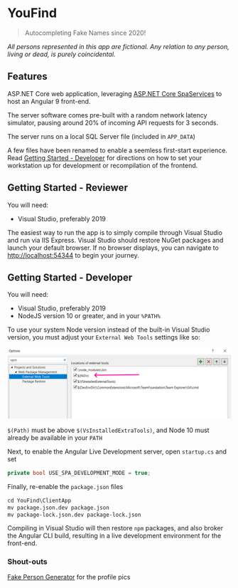 # YouFind

> Autocompleting Fake Names since 2020!

_All persons represented in this app are fictional. Any relation to any person, living or dead, is purely coincidental._

## Features

ASP.NET Core web application, leveraging [ASP.NET Core SpaServices](https://docs.microsoft.com/en-us/aspnet/core/client-side/spa-services?view=aspnetcore-2.1) to host an Angular 9 front-end.

The server software comes pre-built with a random network latency simulator, pausing around 20% of incoming API requests for 3 seconds.

The server runs on a local SQL Server file (included in `APP_DATA`)

A few files have been renamed to enable a seemless first-start experience. Read [Getting Started - Developer]() for directions on how to set your workstation up for development or recompilation of the frontend.

## Getting Started - Reviewer

You will need:

- Visual Studio, preferably 2019

The easiest way to run the app is to simply compile through Visual Studio and run via IIS Express. Visual Studio should restore NuGet packages and launch your default browser. If no browser displays, you can navigate to [http://localhost:54344](http://localhost:54344) to begin your journey.

## Getting Started - Developer

You will need:

- Visual Studio, preferably 2019
- NodeJS version 10 or greater, and in your `%PATH%`

To use your system Node version instead of the built-in Visual Studio version, you must
adjust your `External Web Tools` settings like so:

<img src="./npm_settings.png">

`$(Path)` must be above `$(VsInstalledExtraTools)`, and Node 10 must already be available in your `PATH`

Next, to enable the Angular Live Development server, open `startup.cs` and set

```csharp
private bool USE_SPA_DEVELOPMENT_MODE = true;
```

Finally, re-enable the `package.json` files

```shell
cd YouFind\ClientApp
mv package.json.dev package.json
mv package-lock.json.dev package-lock.json
```

Compiling in Visual Studio will then restore `npm` packages, and also broker the Angular CLI build, resulting in a live development environment for the front-end.

### Shout-outs

[Fake Person Generator](https://www.fakepersongenerator.com/user-face-generator) for the profile pics
